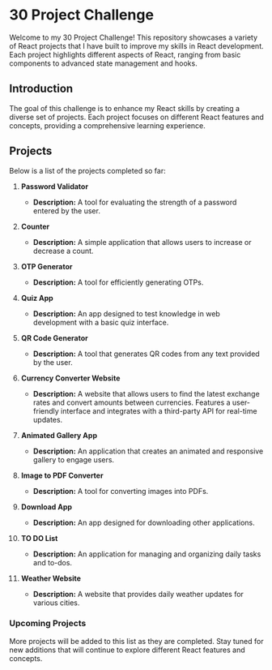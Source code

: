# 30 Project Challenge

Welcome to my 30 Project Challenge! This repository showcases a variety of React projects that I have built to improve my skills in React development. Each project highlights different aspects of React, ranging from basic components to advanced state management and hooks.

## Introduction

The goal of this challenge is to enhance my React skills by creating a diverse set of projects. Each project focuses on different React features and concepts, providing a comprehensive learning experience.

## Projects

Below is a list of the projects completed so far:

1. **Password Validator**
   - **Description:** A tool for evaluating the strength of a password entered by the user.

2. **Counter**
   - **Description:** A simple application that allows users to increase or decrease a count.

3. **OTP Generator**
   - **Description:** A tool for efficiently generating OTPs.

4. **Quiz App**
   - **Description:** An app designed to test knowledge in web development with a basic quiz interface.

5. **QR Code Generator**
   - **Description:** A tool that generates QR codes from any text provided by the user.

6. **Currency Converter Website**
   - **Description:** A website that allows users to find the latest exchange rates and convert amounts between currencies. Features a user-friendly interface and integrates with a third-party API for real-time updates.

7. **Animated Gallery App**
   - **Description:** An application that creates an animated and responsive gallery to engage users.

8. **Image to PDF Converter**
   - **Description:** A tool for converting images into PDFs.

9. **Download App**
   - **Description:** An app designed for downloading other applications.

10. **TO DO List**
    - **Description:** An application for managing and organizing daily tasks and to-dos.

11. **Weather Website**
    - **Description:** A website that provides daily weather updates for various cities.

### Upcoming Projects

More projects will be added to this list as they are completed. Stay tuned for new additions that will continue to explore different React features and concepts.
